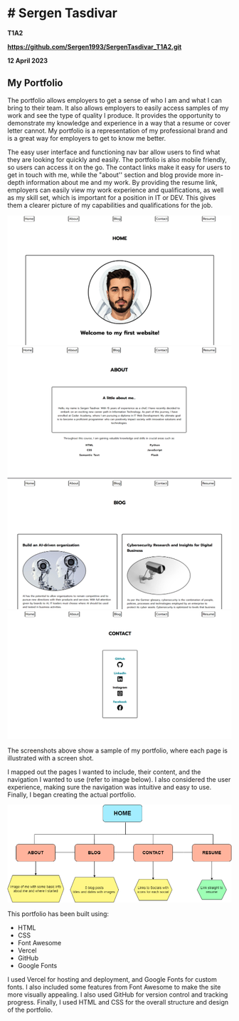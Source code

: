# # **Sergen Tasdivar**  
**T1A2**

**https://github.com/Sergen1993/SergenTasdivar_T1A2.git**  


**12 April 2023**  

## My Portfolio

The portfolio allows employers to get a sense of who I am and what I can bring to their team. It also allows employers to easily access samples of my work and see the type of quality I produce. It provides the opportunity to demonstrate my knowledge and experience in a way that a resume or cover letter cannot. My portfolio is a representation of my professional brand and is a great way for employers to get to know me better. 

The easy user interface and functioning nav bar allow users to find what they are looking for quickly and easily. The portfolio is also mobile friendly, so users can access it on the go. The contact links make it easy for users to get in touch with me, while the "about'' section and blog provide more in-depth information about me and my work. By providing the resume link, employers can easily view my work experience and qualifications, as well as my skill set, which is important for a position in IT or DEV. This gives them a clearer picture of my capabilities and qualifications for the job.

![Home page](images/page-1.png)
![About page](images/page-2.png)
![Blog page](images/page-3.png)
![Contact page](images/page-4.png)

The screenshots above show a sample of my portfolio, where each page is illustrated with a screen shot.

I mapped out the pages I wanted to include, their content, and the navigation I wanted to use (refer to image below). I also considered the user experience, making sure the navigation was intuitive and easy to use. Finally, I began creating the actual portfolio.

![Site map](images/site-map.png)

This portfolio has been built using: 
* HTML
* CSS
* Font Awesome
* Vercel
* GitHub
* Google Fonts  

I used Vercel for hosting and deployment, and Google Fonts for custom fonts. I also included some features from Font Awesome to make the site more visually appealing. I also used GitHub for version control and tracking progress. Finally, I used HTML and CSS for the overall structure and design of the portfolio.
